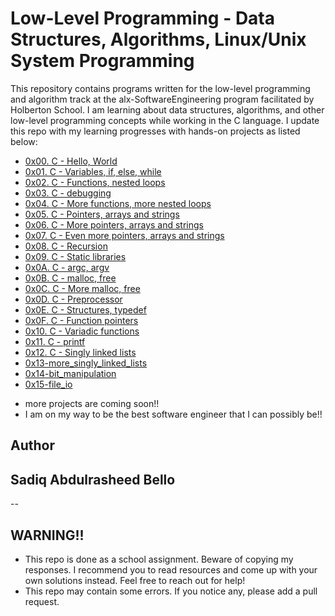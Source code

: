 # Low-Level Programming - Data Structures, Algorithms, Linux/Unix System Programming

This repository contains programs written for the low-level programming and
algorithm track at the alx-SoftwareEngineering program facilitated by Holberton School. I am learning about data
structures, algorithms, and other low-level programming concepts while
working in the C language. I update this repo with my learning progresses with hands-on projects as listed below:

* [0x00. C - Hello, World](./0x00-hello_world)
* [0x01. C - Variables, if, else, while](./0x01-variables_if_else_while)
* [0x02. C - Functions, nested loops](./0x02-functions_nested_loops)
* [0x03. C - debugging](./0x03-debugging)
* [0x04. C - More functions, more nested loops](./0x04-more_functions_nested_loops)
* [0x05. C - Pointers, arrays and strings](./0x05-pointers_arrays_strings)
* [0x06. C - More pointers, arrays and strings](./0x06-pointers_arrays_strings)
* [0x07. C - Even more pointers, arrays and strings](./0x07-pointers_arrays_strings)
* [0x08. C - Recursion](./0x08-recursion)
* [0x09. C - Static libraries](./0x09-static_libraries)
* [0x0A. C - argc, argv](./0x0A-argc_argv)
* [0x0B. C - malloc, free](./0x0B-malloc_free)
* [0x0C. C - More malloc, free](./0x0C-more_malloc_free)
* [0x0D. C - Preprocessor](./0x0D-preprocessor)
* [0x0E. C - Structures, typedef](./0x0E-structures_typedef)
* [0x0F. C - Function pointers](./0x0F-function_pointers)
* [0x10. C - Variadic functions](./0x10-variadic_functions)
* [0x11. C - printf](https://github.com/Faitholo/printf)
* [0x12. C - Singly linked lists](./0x12-singly_linked_lists)
* [0x13-more_singly_linked_lists](./0x13-more_singly_linked_lists)
* [0x14-bit_manipulation](0x14-bit_manipulation)
* [0x15-file_io](0x15-file_io)


- more projects are coming soon!!
- I am on my way to be the best software engineer that I  can possibly  be!!

## Author 
## Sadiq Abdulrasheed Bello
--

## WARNING!!
- This repo is done as a school assignment. Beware of copying my responses. I recommend you  to read resources and come up with your own solutions instead. Feel free to reach out for help!
- This repo may contain some errors. If you notice any, please add a pull request.
